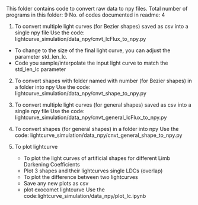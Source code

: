 This folder contains code to convert raw data to npy files.
Total number of programs in this folder: 9
No. of codes documented in readme: 4

1. To convert multiple light curves (for Bezier shapes) saved as csv into a single npy file
Use the code: lightcurve_simulation/data_npy/cnvt_lcFlux_to_npy.py
- To change to the size of the final light curve, you can adjust the parameter std_len_lc.
- Code you sample/interpolate the input light curve to match the std_len_lc parameter

2. To convert shapes with folder named with number (for Bezier shapes) in a folder into npy
Use the code: lightcurve_simulation/data_npy/cnvt_shape_to_npy.py

3. To convert multiple light curves (for general shapes) saved as csv into a single npy file
Use the code: lightcurve_simulation/data_npy/cnvt_general_lcFlux_to_npy.py

4. To convert shapes (for general shapes) in a folder into npy
Use the code: lightcurve_simulation/data_npy/cnvt_general_shape_to_npy.py

5. To plot lightcurve
    - To plot the light curves of artificial shapes for different Limb Darkening Coefficients
    - Plot 3 shapes and their lightcurves single LDCs (overlap)
    - To plot the difference between two lightcurves
    - Save any new plots as csv
    - plot exocomet lightcurve
Use the code:lightcurve_simulation/data_npy/plot_lc.ipynb